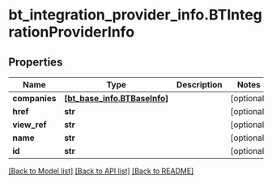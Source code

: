 # bt_integration_provider_info.BTIntegrationProviderInfo

## Properties
Name | Type | Description | Notes
------------ | ------------- | ------------- | -------------
**companies** | [**[bt_base_info.BTBaseInfo]**](BTBaseInfo.md) |  | [optional] 
**href** | **str** |  | [optional] 
**view_ref** | **str** |  | [optional] 
**name** | **str** |  | [optional] 
**id** | **str** |  | [optional] 

[[Back to Model list]](../README.md#documentation-for-models) [[Back to API list]](../README.md#documentation-for-api-endpoints) [[Back to README]](../README.md)


